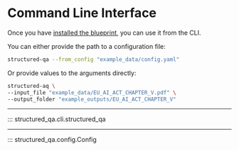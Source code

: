 # Command Line Interface

Once you have [installed the blueprint](./getting-started.md), you can use it from the CLI.

You can either provide the path to a configuration file:

```bash
structured-qa --from_config "example_data/config.yaml"
```

Or provide values to the arguments directly:


```bash
structured-aq \
--input_file "example_data/EU_AI_ACT_CHAPTER_V.pdf" \
--output_folder "example_outputs/EU_AI_ACT_CHAPTER_V"
```

---

::: structured_qa.cli.structured_qa

---

::: structured_qa.config.Config
